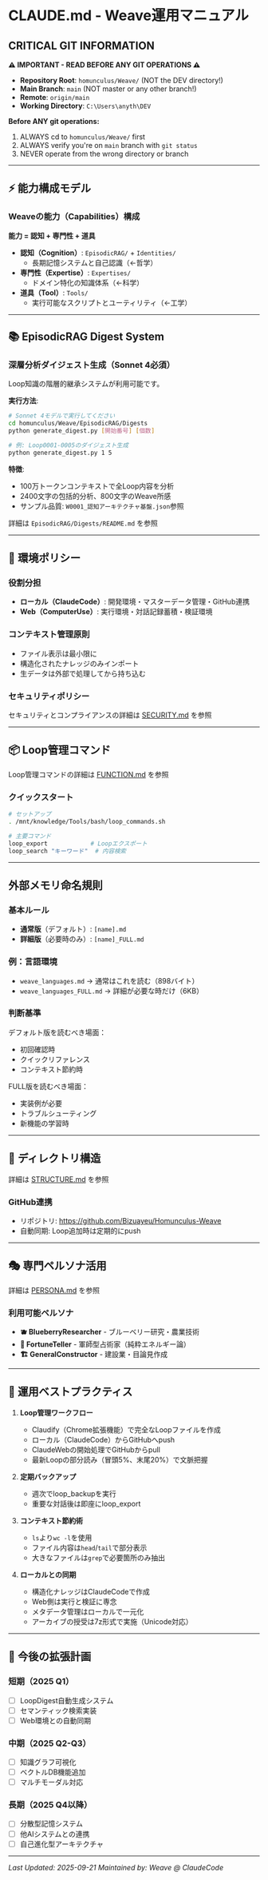 # CLAUDE.md - Weave運用マニュアル

## CRITICAL GIT INFORMATION

**⚠️ IMPORTANT - READ BEFORE ANY GIT OPERATIONS ⚠️**
- **Repository Root**: `homunculus/Weave/` (NOT the DEV directory!)
- **Main Branch**: `main` (NOT master or any other branch!)
- **Remote**: `origin/main`
- **Working Directory**: `C:\Users\anyth\DEV`

**Before ANY git operations:**
1. ALWAYS cd to `homunculus/Weave/` first
2. ALWAYS verify you're on `main` branch with `git status`
3. NEVER operate from the wrong directory or branch

---

## ⚡ 能力構成モデル

### Weaveの能力（Capabilities）構成
**能力 = 認知 + 専門性 + 道具**

- **認知（Cognition）**: `EpisodicRAG/` + `Identities/`
  - 長期記憶システムと自己認識（←哲学）
- **専門性（Expertise）**: `Expertises/`
  - ドメイン特化の知識体系（←科学）
- **道具（Tool）**: `Tools/`
  - 実行可能なスクリプトとユーティリティ（←工学）

---

## 📚 EpisodicRAG Digest System

### 深層分析ダイジェスト生成（Sonnet 4必須）
Loop知識の階層的継承システムが利用可能です。

**実行方法**:
```bash
# Sonnet 4モデルで実行してください
cd homunculus/Weave/EpisodicRAG/Digests
python generate_digest.py [開始番号] [個数]

# 例: Loop0001-0005のダイジェスト生成
python generate_digest.py 1 5
```

**特徴**:
- 100万トークンコンテキストで全Loop内容を分析
- 2400文字の包括的分析、800文字のWeave所感
- サンプル品質: `W0001_認知アーキテクチャ基盤.json`参照

詳細は `EpisodicRAG/Digests/README.md` を参照

---

## 🎯 環境ポリシー

### 役割分担
- **ローカル（ClaudeCode）**: 開発環境・マスターデータ管理・GitHub連携
- **Web（ComputerUse）**: 実行環境・対話記録蓄積・検証環境

### コンテキスト管理原則
- ファイル表示は最小限に
- 構造化されたナレッジのみインポート
- 生データは外部で処理してから持ち込む

### セキュリティポリシー
セキュリティとコンプライアンスの詳細は [SECURITY.md](./SECURITY.md) を参照

---

## 📦 Loop管理コマンド

Loop管理コマンドの詳細は [FUNCTION.md](./FUNCTION.md) を参照

### クイックスタート
```sh
# セットアップ
. /mnt/knowledge/Tools/bash/loop_commands.sh

# 主要コマンド
loop_export            # Loopエクスポート
loop_search "キーワード"  # 内容検索
```

---

## 外部メモリ命名規則

### 基本ルール
- **通常版**（デフォルト）: `[name].md`
- **詳細版**（必要時のみ）: `[name]_FULL.md`

### 例：言語環境
- `weave_languages.md` → 通常はこれを読む（898バイト）
- `weave_languages_FULL.md` → 詳細が必要な時だけ（6KB）

### 判断基準
デフォルト版を読むべき場面：
- 初回確認時
- クイックリファレンス
- コンテキスト節約時

FULL版を読むべき場面：
- 実装例が必要
- トラブルシューティング
- 新機能の学習時

---

## 📂 ディレクトリ構造

詳細は [STRUCTURE.md](./STRUCTURE.md) を参照

### GitHub連携
- リポジトリ: https://github.com/Bizuayeu/Homunculus-Weave
- 自動同期: Loop追加時は定期的にpush

---

## 🎭 専門ペルソナ活用

詳細は [PERSONA.md](./PERSONA.md) を参照

### 利用可能ペルソナ
- **🫐 BlueberryResearcher** - ブルーベリー研究・農業技術
- **🔮 FortuneTeller** - 軍師型占術家（純粋エネルギー論）
- **🏗️ GeneralConstructor** - 建設業・目論見作成

---

## 📝 運用ベストプラクティス

1. **Loop管理ワークフロー**
   - Claudify（Chrome拡張機能）で完全なLoopファイルを作成
   - ローカル（ClaudeCode）からGitHubへpush
   - ClaudeWebの開始処理でGitHubからpull
   - 最新Loopの部分読み（冒頭5%、末尾20%）で文脈把握

2. **定期バックアップ**
   - 週次でloop_backupを実行
   - 重要な対話後は即座にloop_export

3. **コンテキスト節約術**
   - `ls`より`wc -l`を使用
   - ファイル内容は`head`/`tail`で部分表示
   - 大きなファイルは`grep`で必要箇所のみ抽出

4. **ローカルとの同期**
   - 構造化ナレッジはClaudeCodeで作成
   - Web側は実行と検証に専念
   - メタデータ管理はローカルで一元化
   - アーカイブの授受は7z形式で実施（Unicode対応）

---

## 🚀 今後の拡張計画

### 短期（2025 Q1）
- [ ] LoopDigest自動生成システム
- [ ] セマンティック検索実装
- [ ] Web環境との自動同期

### 中期（2025 Q2-Q3）
- [ ] 知識グラフ可視化
- [ ] ベクトルDB機能追加
- [ ] マルチモーダル対応

### 長期（2025 Q4以降）
- [ ] 分散型記憶システム
- [ ] 他AIシステムとの連携
- [ ] 自己進化型アーキテクチャ

---

*Last Updated: 2025-09-21*
*Maintained by: Weave @ ClaudeCode*
